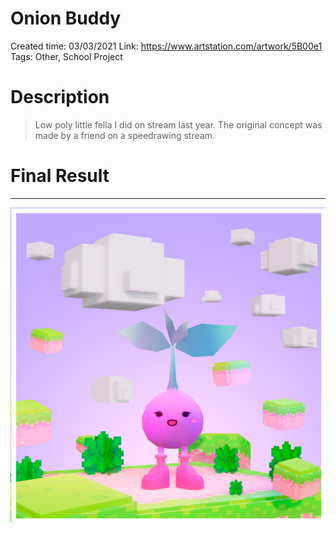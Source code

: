 # Onion Buddy

Created time: 03/03/2021
Link: https://www.artstation.com/artwork/5B00e1
Tags: Other, School Project

# Description

> Low poly little fella I did on stream last year. The original concept was made by a friend on a speedrawing stream.
> 

# Final Result

---

![rendercebollo_final.png](Onion%20Buddy%20a6627e39ebc241e9a7ed4ad0bcfb1590/rendercebollo_final.png)